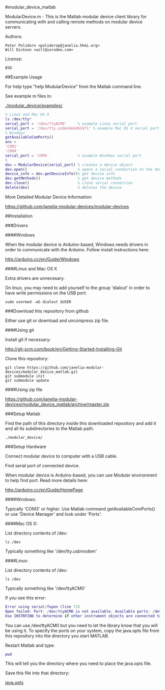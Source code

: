 #modular_device_matlab

ModularDevice.m - This is the Matlab modular device client library for
    communicating with and calling remote methods on modular device
    servers.

Authors:

    Peter Polidoro <polidorop@janelia.hhmi.org>
    Will Dickson <will@iorodeo.com>

License:

    BSD

##Example Usage

For help type "help ModularDevice" from the Matlab command line.

See example m files in:

[./modular_device/examples/](./modular_device/examples/)

```matlab
% Linux and Mac OS X
ls /dev/tty*
serial_port = '/dev/ttyACM0'     % example Linux serial port
serial_port = '/dev/tty.usbmodem262471' % example Mac OS X serial port
% Windows
getAvailableComPorts()
ans =
'COM1'
'COM4'
serial_port = 'COM4'             % example Windows serial port
%
dev = ModularDevice(serial_port) % creates a device object
dev.open()                       % opens a serial connection to the device
device_info = dev.getDeviceInfo()% get device info
dev.getMethods()                 % get device methods
dev.close()                      % close serial connection
delete(dev)                      % deletes the device
```

More Detailed Modular Device Information:

<https://github.com/janelia-modular-devices/modular-devices>

##Installation

###Drivers

####Windows

When the modular device is Arduino-based, Windows needs drivers in
order to communicate with the Arduino. Follow install instructions
here:

<http://arduino.cc/en/Guide/Windows>

####Linux and Mac OS X

Extra drivers are unnecesary.

On linux, you may need to add yourself to the group 'dialout' in order
to have write permissions on the USB port:

```shell
sudo usermod -aG dialout $USER
```

###Download this repository from github

Either use git or download and uncompress zip file.

####Using git

Install git if necessary:

<http://git-scm.com/book/en/Getting-Started-Installing-Git>

Clone this repository:

```shell
git clone https://github.com/janelia-modular-devices/modular_device_matlab.git
git submodule init
git submodule update
```

####Using zip file

<https://github.com/janelia-modular-devices/modular_device_matlab/archive/master.zip>

###Setup Matlab

Find the path of this directory inside this downloaded repository and
add it and all its subdirectories to the Matlab path:

    ./modular_device/

###Setup Hardware

Connect modular device to computer with a USB cable.

Find serial port of connected device.

When modular device is Arduino-based, you can use Modular environment to
help find port. Read more details here:

<http://arduino.cc/en/Guide/HomePage>

####Windows:

Typically 'COM3' or higher. Use Matlab command getAvailableComPorts()
or use 'Device Manager' and look under 'Ports'.

####Mac OS X:

List directory contents of /dev:

```shell
ls /dev
```

Typically something like '/dev/tty.usbmodem'

####Linux:

List directory contents of /dev:

```shell
ls /dev
```

Typically something like '/dev/ttyACM0'

If you see this error:

```matlab
Error using serial/fopen (line 72)
Open failed: Port: /dev/ttyACM0 is not available. Available ports: /dev/ttyS0.
Use INSTRFIND to determine if other instrument objects are connected to the requested device.
```

You can use /dev/ttyACM0 but you need to let the library know that you
will be using it. To specify the ports on your system, copy the
java.opts file from this repository into the directory you start MATLAB.

Restart Matlab and type:

```matlab
pwd
```

This will tell you the directory where you need to place the java.opts file.

Save this file into that directory:

[java.opts](java.opts)
